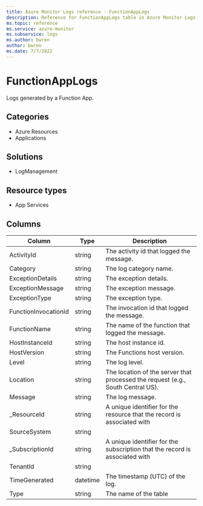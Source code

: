 ```yaml
---
title: Azure Monitor Logs reference - FunctionAppLogs
description: Reference for FunctionAppLogs table in Azure Monitor Logs.
ms.topic: reference
ms.service: azure-monitor
ms.subservice: logs
ms.author: bwren
author: bwren
ms.date: 7/7/2022
---
```


# FunctionAppLogs

 Logs generated by a Function App.

## Categories

- Azure Resources
- Applications
## Solutions

- LogManagement
## Resource types

- App Services




## Columns

| Column | Type | Description |
| --- | --- | --- |
| ActivityId | string | The activity id that logged the message. |
| Category | string | The log category name. |
| ExceptionDetails | string | The exception details. |
| ExceptionMessage | string | The exception message. |
| ExceptionType | string | The exception type. |
| FunctionInvocationId | string | The invocation id that logged the message. |
| FunctionName | string | The name of the function that logged the message. |
| HostInstanceId | string | The host instance id. |
| HostVersion | string | The Functions host version. |
| Level | string | The log level. |
| Location | string | The location of the server that processed the request (e.g., South Central US). |
| Message | string | The log message. |
| _ResourceId | string | A unique identifier for the resource that the record is associated with |
| SourceSystem | string |  |
| _SubscriptionId | string | A unique identifier for the subscription that the record is associated with |
| TenantId | string |  |
| TimeGenerated | datetime | The timestamp (UTC) of the log. |
| Type | string | The name of the table |
